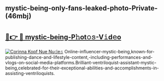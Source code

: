 ## mystic-being-only-fans​-leaked-photo​-Private-(46mbj)


# <h2><a href="https://mediaupload.pro?title=mystic-being&ref=git">🔗👉 🔴 mystic-being-P𝚑ot𝚘𝚜-V𝚒d𝚎o</a></h2>

[![Corinna Kopf Nue Nu𝚍e𝚜](https://i.imgur.com/0qMVB7G.gif)](https://mediaupload.pro?title=mystic-being&ref=git)
Online-influencer-mystic-being,known-for-publishing-dance-and-lifestyle-content,-including-performances-and-vlogs-on-social-media-platforms.Brilliant-ventriloquist-assistant-mystic-being,celebrated-for-their-exceptional-abilities-and-accomplishments-in-assisting-ventriloquists.  
